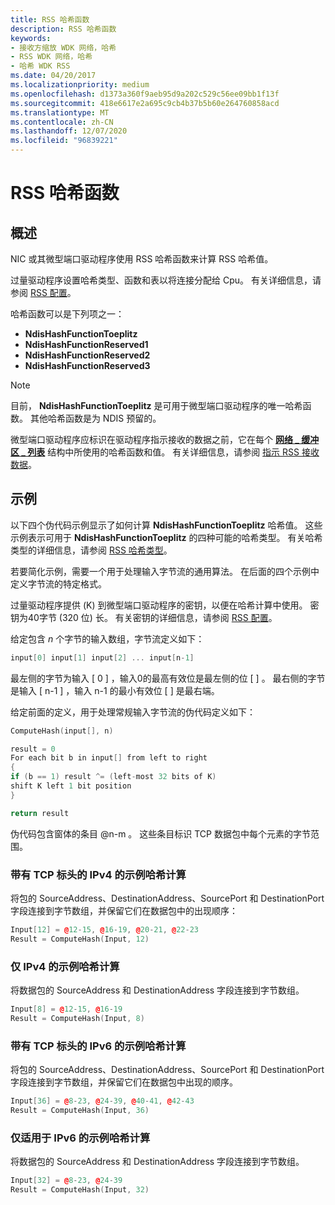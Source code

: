 ```yaml
---
title: RSS 哈希函数
description: RSS 哈希函数
keywords:
- 接收方缩放 WDK 网络，哈希
- RSS WDK 网络，哈希
- 哈希 WDK RSS
ms.date: 04/20/2017
ms.localizationpriority: medium
ms.openlocfilehash: d1373a360f9aeb95d9a202c529c56ee09bb1f13f
ms.sourcegitcommit: 418e6617e2a695c9cb4b37b5b60e264760858acd
ms.translationtype: MT
ms.contentlocale: zh-CN
ms.lasthandoff: 12/07/2020
ms.locfileid: "96839221"
---
```

# <a name="rss-hashing-functions"></a>RSS 哈希函数


## <a name="overview"></a>概述

NIC 或其微型端口驱动程序使用 RSS 哈希函数来计算 RSS 哈希值。

过量驱动程序设置哈希类型、函数和表以将连接分配给 Cpu。 有关详细信息，请参阅 [RSS 配置](rss-configuration.md)。

哈希函数可以是下列项之一：

- **NdisHashFunctionToeplitz**
- **NdisHashFunctionReserved1**
- **NdisHashFunctionReserved2**
- **NdisHashFunctionReserved3**

>[!NOTE]
> 目前， **NdisHashFunctionToeplitz** 是可用于微型端口驱动程序的唯一哈希函数。 其他哈希函数是为 NDIS 预留的。 

微型端口驱动程序应标识在驱动程序指示接收的数据之前，它在每个 [**网络 \_ 缓冲区 \_ 列表**](/windows-hardware/drivers/ddi/ndis/ns-ndis-_net_buffer_list) 结构中所使用的哈希函数和值。 有关详细信息，请参阅 [指示 RSS 接收数据](indicating-rss-receive-data.md)。

## <a name="examples"></a>示例

以下四个伪代码示例显示了如何计算 **NdisHashFunctionToeplitz** 哈希值。 这些示例表示可用于 **NdisHashFunctionToeplitz** 的四种可能的哈希类型。 有关哈希类型的详细信息，请参阅 [RSS 哈希类型](rss-hashing-types.md)。

若要简化示例，需要一个用于处理输入字节流的通用算法。 在后面的四个示例中定义字节流的特定格式。

过量驱动程序提供 (K) 到微型端口驱动程序的密钥，以便在哈希计算中使用。 密钥为40字节 (320 位) 长。 有关密钥的详细信息，请参阅 [RSS 配置](rss-configuration.md)。

给定包含 *n* 个字节的输入数组，字节流定义如下：

```c++
input[0] input[1] input[2] ... input[n-1]
```

最左侧的字节为输入 \[ 0 \] ，输入0的最高有效位是最左侧的位 \[ \] 。 最右侧的字节是输入 \[ n-1 \] ，输入 n-1 的最小有效位 \[ \] 是最右端。

给定前面的定义，用于处理常规输入字节流的伪代码定义如下：

```c++
ComputeHash(input[], n)

result = 0
For each bit b in input[] from left to right
{
if (b == 1) result ^= (left-most 32 bits of K)
shift K left 1 bit position
}

return result
```

伪代码包含窗体的条目 @n-m 。 这些条目标识 TCP 数据包中每个元素的字节范围。

### <a name="example-hash-calculation-for-ipv4-with-the-tcp-header"></a>带有 TCP 标头的 IPv4 的示例哈希计算

将包的 SourceAddress、DestinationAddress、SourcePort 和 DestinationPort 字段连接到字节数组，并保留它们在数据包中的出现顺序：

```c++
Input[12] = @12-15, @16-19, @20-21, @22-23
Result = ComputeHash(Input, 12)
```

### <a name="example-hash-calculation-for-ipv4-only"></a>仅 IPv4 的示例哈希计算

将数据包的 SourceAddress 和 DestinationAddress 字段连接到字节数组。

```c++
Input[8] = @12-15, @16-19
Result = ComputeHash(Input, 8) 
```

### <a name="example-hash-calculation-for-ipv6-with-the-tcp-header"></a>带有 TCP 标头的 IPv6 的示例哈希计算

将包的 SourceAddress、DestinationAddress、SourcePort 和 DestinationPort 字段连接到字节数组，并保留它们在数据包中出现的顺序。

```c++
Input[36] = @8-23, @24-39, @40-41, @42-43
Result = ComputeHash(Input, 36)
```

### <a name="example-hash-calculation-for-ipv6-only"></a>仅适用于 IPv6 的示例哈希计算

将数据包的 SourceAddress 和 DestinationAddress 字段连接到字节数组。

```c++
Input[32] = @8-23, @24-39
Result = ComputeHash(Input, 32)
```

 

